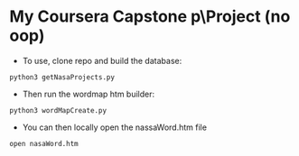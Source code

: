 # My Coursera Capstone p\Project (no oop)

- To use, clone repo and build the database:
```
python3 getNasaProjects.py
```
- Then run the wordmap htm builder:
```
python3 wordMapCreate.py
```
- You can then locally open the nassaWord.htm file
```
open nasaWord.htm
```
